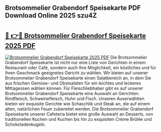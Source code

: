 ## Brotsommelier Grabendorf Speisekarte PDF Download Online 2025 szu4Z

# <h2><a href="http://gcc7t67.nevu.top/?p=Brotsommelier+Grabendorf+Speisekarte">🔗 👉🔴 Brotsommelier Grabendorf Speisekarte 2025 PDF</a></h2>

[![Brotsommelier Grabendorf Speisekarte 2025 PDF](https://i.imgur.com/dBaPXMq.png)](http://gcc7t67.nevu.top/?p=Brotsommelier+Grabendorf+Speisekarte)
Die Brotsommelier Grabendorf Speisekarte ist nicht nur eine Liste von Gerichten in einem Restaurant oder Café, sondern auch Ihre Möglichkeit, ein köstliches und für Ihren Geschmack geeignetes Gericht zu wählen. Wir bieten auf unserer Brotsommelier Grabendorf Speisekarte einen Salatbereich an, in dem Sie aus frischen Gemüse- und Obstsalaten für ein leichtes und leckeres Mittagessen wählen können. Für Fleischliebhaber gibt es auf unserer Brotsommelier Grabendorf Speisekarte eine Auswahl an Gerichten: Rindfleisch, Schweinefleisch, Huhn und Fisch. Unseren Auserwählten bieten wir exquisite Gerichte wie Schaschlik und Steak an, die auf einem alten, natürlichen Feuer zubereitet werden. Die Brotsommelier Grabendorf Speisekarte unserer Cafeteria bietet eine große Auswahl an Desserts, von traditionellen Kuchen und Kuchen bis hin zu exquisiten Crème Brûlée und Schokoladenkugeln.
